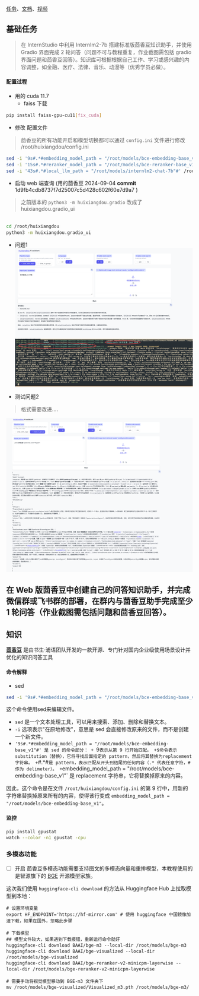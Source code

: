 [任务](https://github.com/InternLM/Tutorial/blob/camp3/docs/L2/Huixiangdou/task.md)、[文档](https://github.com/InternLM/Tutorial/blob/camp3/docs/L2/Huixiangdou/readme.md)、[视频](https://www.bilibili.com/video/BV1C5W2epEYP/)

## 基础任务

>  在 InternStudio 中利用 Internlm2-7b 搭建标准版茴香豆知识助手，并使用 Gradio 界面完成 2 轮问答（问题不可与教程重复，作业截图需包括 gradio 界面问题和茴香豆回答）。知识库可根据根据自己工作、学习或感兴趣的内容调整，如金融、医疗、法律、音乐、动漫等（优秀学员必做）。

####  配置过程 

- 用的 cuda 11.7  
	- faiss 下载 
```bash
pip install faiss-gpu-cu11[fix_cuda]
```


- 修改 配置文件
>茴香豆的所有功能开启和模型切换都可以通过 `config.ini` 文件进行修改 /root/huixiangdou/config.ini

```bash
sed -i '9s#.*#embedding_model_path = "/root/models/bce-embedding-base_v1"#' /root/huixiangdou/config.ini
sed -i '15s#.*#reranker_model_path = "/root/models/bce-reranker-base_v1"#' /root/huixiangdou/config.ini
sed -i '43s#.*#local_llm_path = "/root/models/internlm2-chat-7b"#' /root/huixiangdou/config.ini
```

- 启动 web 端查询 (用的茴香豆 2024-09-04   **commit** 1d9fb4cdb8737f7d25007c5d428c602f60e7d9a7 )
> 之前版本的 `python3 -m huixiangdou.gradio` 改成了 huixiangdou.gradio_ui

```bash

cd /root/huixiangdou
python3 -m huixiangdou.gradio_ui

```

- 问题1 
![](../2024-09-04-15-05.png)
![](../2024-09-04-15-08.png)

- 测试问题2 
> 格式需要改进....

![](../2024-09-04-15-22.png)

##  在 Web 版茴香豆中创建自己的问答知识助手，并完成微信群或飞书群的部署，在群内与茴香豆助手完成至少 1 轮问答（作业截图需包括问题和茴香豆回答）。






##  知识

[**茴香豆**](https://github.com/InternLM/HuixiangDou/) 是由书生·浦语团队开发的一款开源、专门针对国内企业级使用场景设计并优化的知识问答工具


####  命令解释 
-  sed 
```bash
sed -i '9s#.*#embedding_model_path = "/root/models/bce-embedding-base_v1"#' /root/huixiangdou/config.ini

```

这个命令使用sed来编辑文件。

- `sed` 是一个文本处理工具，可以用来搜索、添加、删除和替换文本。
- `-i` 选项表示"在原地修改"，意思是 sed 会直接修改原来的文件，而不是创建一个新文件。
- `'9s#.*#embedding_model_path = "/root/models/bce-embedding-base_v1"#' 是 sed 的命令部分：
        + `9` 表示从第 9 行开始匹配。
        + `s` 命令表示 substitution（替换），它将寻找后面指定的 pattern，然后将其替换为replacement字符串。
        + `#.*#` 是 pattern，表示匹配从开头到结尾的任何内容（.* 代表任意字符，# 作为 delimeter）。
        + `embedding_model_path = "/root/models/bce-embedding-base_v1"` 是 replacement 字符串，它将替换掉原来的内容。

因此，这个命令是在文件 `/root/huixiangdou/config.ini` 的第 9 行中，用新的字符串替换掉原来所有的内容，使得该行变成 `embedding_model_path = "/root/models/bce-embedding-base_v1"`。

####  监控 
```bash
pip install gpustat
watch --color -n1 gpustat -cpu
```



### 多模态功能
- [ ] 开启 茴香豆多模态功能需要支持图文的多模态向量和重排模型，本教程使用的是智源旗下的 [BGE](https://huggingface.co/BAAI) 开源模型家族。

这次我们使用 `huggingface-cli download` 的方法从 Huggingface Hub 上拉取模型到本地：

```shell
# 设置环境变量
export HF_ENDPOINT='https://hf-mirror.com' # 使用 huggingface 中国镜像加速下载，如果在国外，忽略此步骤

# 下载模型
## 模型文件较大，如果遇到下载报错，重新运行命令就好
huggingface-cli download BAAI/bge-m3 --local-dir /root/models/bge-m3
huggingface-cli download BAAI/bge-visualized --local-dir /root/models/bge-visualized
huggingface-cli download BAAI/bge-reranker-v2-minicpm-layerwise --local-dir /root/models/bge-reranker-v2-minicpm-layerwise

# 需要手动将视觉模型移动到 BGE-m3 文件夹下
mv /root/models/bge-visualized/Visualized_m3.pth /root/models/bge-m3/
```


